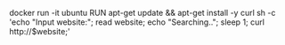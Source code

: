docker run -it ubuntu
RUN apt-get update && apt-get install -y curl 
sh -c 'echo "Input website:"; read website; echo "Searching.."; sleep 1; curl http://$website;'